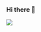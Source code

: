 ### Hi there 👋

<a href="https://visitcount.itsvg.in">
  <img src="https://visitcount.itsvg.in/api?id=EderASLeite&label=Profile%20Views&color=12&icon=5&pretty=false" />
</a>




